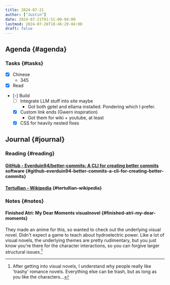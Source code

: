 ```yaml
---
title: 2024-07-21
author: ["Justin"]
date: 2024-07-21T01:51:00-04:00
lastmod: 2024-07-26T18:46:29-04:00
draft: false
---
```


<div class="outline-1 jvc">

## Agenda {#agenda}

<div class="outline-2 jvc">

### Tasks {#tasks}

-   [X] Chinese
    -   345
-   [X] Read
-   [-] Build
    -   [ ] Integrate LLM stuff into site maybe
        -   Got both gptel and ellama installed. Pondering which I prefer.
    -   [X] Custom link ends (Gwern inspiration)
        -   Got them for wiki + youtube, at least
    -   [X] CSS for heavily nested fixes

</div>

</div>

<div class="outline-1 jvc">

## Journal {#journal}

<div class="outline-2 jvc">

### Reading {#reading}

<div class="outline-3 jvc">

#### [GitHub - Everduin94/better-commits: A CLI for creating better commits](https://github.com/Everduin94/better-commits) <span class="tag"><span class="software">software</span></span> {#github-everduin94-better-commits-a-cli-for-creating-better-commits}


</div>

<div class="outline-3 jvc">

#### [Tertullian - Wikipedia](https://en.wikipedia.org/wiki/Tertullian) {#tertullian-wikipedia}


</div>

</div>

<div class="outline-2 jvc">

### Notes {#notes}

<div class="outline-3 jvc">

#### Finished Atri: My Dear Moments <span class="tag"><span class="visualnovel">visualnovel</span></span> {#finished-atri-my-dear-moments}

They made an anime for this, so wanted to check out the underlying visual
novel. Didn't expect a game to teach about hydroelectric power. Like a lot of
visual novels, the underlying themes are pretty rudimentary, but you just know
you're there for the character interactions, so you can forgive larger
structural issues.[^1]

[^1]: After getting into visual novels, I understand why people really like
'trashy' romance novels. Everything else can be trash, but as long as you like the characters...

</div>

</div>

</div>
